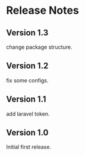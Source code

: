 # Release Notes

## Version 1.3
change package structure.

## Version 1.2
fix some configs.

## Version 1.1
add laravel token.

## Version 1.0
Initial first release.
